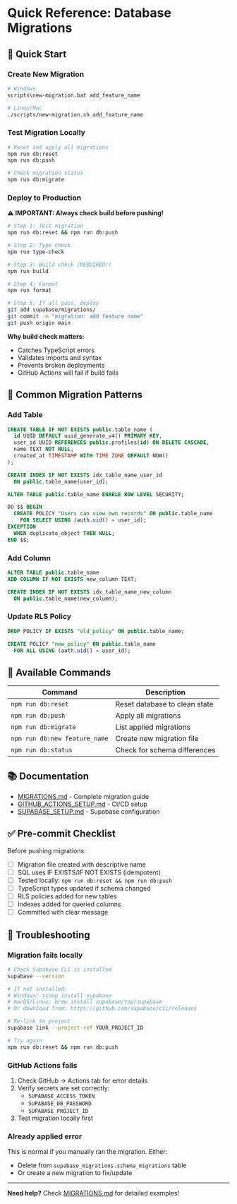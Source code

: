 # Quick Reference: Database Migrations

## 🚀 Quick Start

### Create New Migration

```bash
# Windows
scripts\new-migration.bat add_feature_name

# Linux/Mac
./scripts/new-migration.sh add_feature_name
```

### Test Migration Locally

```bash
# Reset and apply all migrations
npm run db:reset
npm run db:push

# Check migration status
npm run db:migrate
```

### Deploy to Production

**⚠️ IMPORTANT: Always check build before pushing!**

```bash
# Step 1: Test migration
npm run db:reset && npm run db:push

# Step 2: Type check
npm run type-check

# Step 3: Build check (REQUIRED!)
npm run build

# Step 4: Format
npm run format

# Step 5: If all pass, deploy
git add supabase/migrations/
git commit -m "migration: add feature name"
git push origin main
```

**Why build check matters:**

- Catches TypeScript errors
- Validates imports and syntax
- Prevents broken deployments
- GitHub Actions will fail if build fails

## 📝 Common Migration Patterns

### Add Table

```sql
CREATE TABLE IF NOT EXISTS public.table_name (
  id UUID DEFAULT uuid_generate_v4() PRIMARY KEY,
  user_id UUID REFERENCES public.profiles(id) ON DELETE CASCADE,
  name TEXT NOT NULL,
  created_at TIMESTAMP WITH TIME ZONE DEFAULT NOW()
);

CREATE INDEX IF NOT EXISTS idx_table_name_user_id
  ON public.table_name(user_id);

ALTER TABLE public.table_name ENABLE ROW LEVEL SECURITY;

DO $$ BEGIN
  CREATE POLICY "Users can view own records" ON public.table_name
    FOR SELECT USING (auth.uid() = user_id);
EXCEPTION
  WHEN duplicate_object THEN NULL;
END $$;
```

### Add Column

```sql
ALTER TABLE public.table_name
ADD COLUMN IF NOT EXISTS new_column TEXT;

CREATE INDEX IF NOT EXISTS idx_table_name_new_column
  ON public.table_name(new_column);
```

### Update RLS Policy

```sql
DROP POLICY IF EXISTS "old_policy" ON public.table_name;

CREATE POLICY "new_policy" ON public.table_name
  FOR ALL USING (auth.uid() = user_id);
```

## 🔧 Available Commands

| Command                       | Description                   |
| ----------------------------- | ----------------------------- |
| `npm run db:reset`            | Reset database to clean state |
| `npm run db:push`             | Apply all migrations          |
| `npm run db:migrate`          | List applied migrations       |
| `npm run db:new feature_name` | Create new migration file     |
| `npm run db:status`           | Check for schema differences  |

## 📚 Documentation

- [MIGRATIONS.md](./MIGRATIONS.md) - Complete migration guide
- [GITHUB_ACTIONS_SETUP.md](./GITHUB_ACTIONS_SETUP.md) - CI/CD setup
- [SUPABASE_SETUP.md](./SUPABASE_SETUP.md) - Supabase configuration

## ✅ Pre-commit Checklist

Before pushing migrations:

- [ ] Migration file created with descriptive name
- [ ] SQL uses IF EXISTS/IF NOT EXISTS (idempotent)
- [ ] Tested locally: `npm run db:reset && npm run db:push`
- [ ] TypeScript types updated if schema changed
- [ ] RLS policies added for new tables
- [ ] Indexes added for queried columns
- [ ] Committed with clear message

## 🐛 Troubleshooting

### Migration fails locally

```bash
# Check Supabase CLI is installed
supabase --version

# If not installed:
# Windows: scoop install supabase
# macOS/Linux: brew install supabase/tap/supabase
# Or download from: https://github.com/supabase/cli/releases

# Re-link to project
supabase link --project-ref YOUR_PROJECT_ID

# Try again
npm run db:reset && npm run db:push
```

### GitHub Actions fails

1. Check GitHub → Actions tab for error details
2. Verify secrets are set correctly:
   - `SUPABASE_ACCESS_TOKEN`
   - `SUPABASE_DB_PASSWORD`
   - `SUPABASE_PROJECT_ID`
3. Test migration locally first

### Already applied error

This is normal if you manually ran the migration. Either:

- Delete from `supabase_migrations.schema_migrations` table
- Or create a new migration to fix/update

---

**Need help?** Check [MIGRATIONS.md](./MIGRATIONS.md) for detailed examples!
